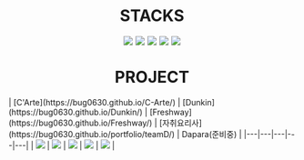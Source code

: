 <div align="center">
  <h1>STACKS</h1>
  <div style="display: flex; justify-content: center; gap: 5px;">
    <img src="https://img.shields.io/badge/HTML5-E34F26?style=for-the-badge&logo=html5&logoColor=FFF"/>
    <img src="https://img.shields.io/badge/CSS3-1572B6?style=for-the-badge&logo=css3&logoColor=FFF"/>
    <img src="https://img.shields.io/badge/jquery-0769AD?style=for-the-badge&logo=jquery&logoColor=FFF"/>
    <img src="https://img.shields.io/badge/GitHub-EAEAEA?style=for-the-badge&logo=github&logoColor=000"/>
    <img src="https://img.shields.io/badge/React-61DAFB?style=for-the-badge&logo=React&logoColor=white"/>
  </div>
</div>

  <h1 align="center">PROJECT</h1>
| [C'Arte](https://bug0630.github.io/C-Arte/) | [Dunkin](https://bug0630.github.io/Dunkin/) | [Freshway](https://bug0630.github.io/Freshway/) | [자취요리사](https://bug0630.github.io/portfolio/teamD/) | Dapara(준비중) |
|---|---|---|---|---|
| <img src="https://github.com/bug0630/bug0630/assets/143781709/4ef8cb05-c83e-42f3-9b39-4d4d26c5d12a"> | <img src="https://github.com/bug0630/bug0630/assets/143781709/b0a4a440-6860-4d63-8441-23216507a2fe"> | <img src="https://github.com/bug0630/bug0630/assets/143781709/7ae5c342-fcc7-4855-9ec8-c22d1197b47c"> | <img src="https://github.com/bug0630/bug0630/assets/143781709/d6bc9f62-1fd2-4621-8215-9195b94c0d39"> | <img src="https://github.com/bug0630/bug0630/assets/143781709/c8ac4003-bbc6-4cd4-a14b-968788940c75"> |

